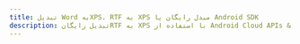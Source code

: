 ---title: تبدیل Word بهXPS، RTF به XPS مبدل رایگان یا Android SDKdescription: تبدیل رایگانRTF به XPS با استفاده از Android Cloud APIs & SDK. همچنین اسناد Microsoft Word و OpenOffice را در Cloud ایجاد، ویرایش و رندر کنید.---
